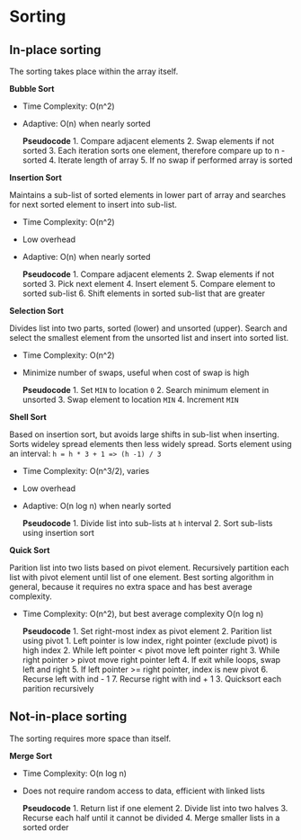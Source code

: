 # Sorting

## In-place sorting

The sorting takes place within the array itself.

**Bubble Sort**

*	Time Complexity: O(n^2)
*	Adaptive: O(n) when nearly sorted

	**Pseudocode**
		1. Compare adjacent elements
		2. Swap elements if not sorted
		3. Each iteration sorts one element, therefore compare up to n - sorted
		4. Iterate length of array
		5. If no swap if performed array is sorted

**Insertion Sort**

Maintains a sub-list of sorted elements in lower part of array and searches for next sorted element to insert into sub-list.

*	Time Complexity: O(n^2)
*	Low overhead
*	Adaptive: O(n) when nearly sorted

	**Pseudocode**
		1. Compare adjacent elements
		2. Swap elements if not sorted
		3. Pick next element
		4. Insert element
		5. Compare element to sorted sub-list
		6. Shift elements in sorted sub-list that are greater

**Selection Sort**

Divides list into two parts, sorted (lower) and unsorted (upper). Search and select the smallest element from the unsorted list and insert into sorted list.

*	Time Complexity: O(n^2)
*	Minimize number of swaps, useful when cost of swap is high

	**Pseudocode**
		1.	Set `MIN` to location `0`
		2.	Search minimum element in unsorted
		3.	Swap element to location `MIN`
		4.	Increment `MIN`

**Shell Sort**

Based on insertion sort, but avoids large shifts in sub-list when inserting. Sorts wideley spread elements then less widely spread.  Sorts element using an interval: `h = h * 3 + 1 => (h -1) / 3`

*	Time Complexity: O(n^3/2), varies
*	Low overhead
*	Adaptive: O(n log n) when nearly sorted

	**Pseudocode**
		1.	Divide list into sub-lists at `h` interval
		2.	Sort sub-lists using insertion sort

**Quick Sort**

Parition list into two lists based on pivot element.  Recursively partition each list with pivot element until list of one element. Best sorting algorithm in general, because it requires no extra space and has best average complexity.

*	Time Complexity: O(n^2), but best average complexity O(n log n)

	**Pseudocode**
		1.	Set right-most index as pivot element
		2.	Parition list using pivot
			1.	Left pointer is low index, right pointer (exclude pivot) is high index
			2.	While left pointer < pivot move left pointer right
			3.	While right pointer > pivot move right pointer left
			4.	If exit while loops, swap left and right
			5.	If left pointer >= right pointer, index is new pivot
			6.	Recurse left with ind - 1
			7.	Recurse right with ind + 1
		3.	Quicksort each parition recursively

## Not-in-place sorting

The sorting requires more space than itself.

**Merge Sort**

*	Time Complexity: O(n log n)
*	Does not require random access to data, efficient with linked lists

	**Pseudocode**
		1.	Return list if one element
		2.	Divide list into two halves
		3.	Recurse each half until it cannot be divided
		4.	Merge smaller lists in a sorted order
